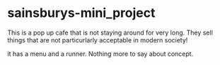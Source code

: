 # sainsburys-mini_project
This is a pop up cafe that is not staying around for very long. They sell things that are not particurlarly acceptable in modern society!

it has a menu and a runner. Nothing more to say about concept.

